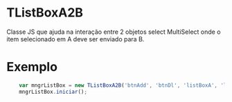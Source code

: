 TListBoxA2B
===========

Classe JS que ajuda na interação entre 2 objetos select MultiSelect onde o item selecionado em A deve ser enviado para B.

Exemplo
===========
``` javascript
	var mngrListBox = new TListBoxA2B('btnAdd', 'btnDl', 'listBoxA', 'lisBoxB');
	mngrListBox.iniciar();
```
